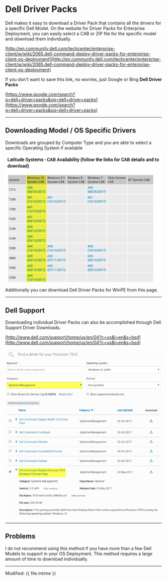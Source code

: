 # Dell Driver Packs

Dell makes it easy to download a Driver Pack that contains all the drivers for a specific Dell Model.  On the website for Driver Packs for Enterprise Deployment, you can easily select a CAB or ZIP file for the specific model and download them individually.

[http://en.community.dell.com/techcenter/enterprise-client/w/wiki/2065.dell-command-deploy-driver-packs-for-enterprise-client-os-deployment](http://en.community.dell.com/techcenter/enterprise-client/w/wiki/2065.dell-command-deploy-driver-packs-for-enterprise-client-os-deployment)

If you don't want to save this link, no worries, just Google or Bing **Dell Driver Packs**

[https://www.google.com/search?q=dell+driver+packs&oq=dell+driver+packs](https://www.google.com/search?q=dell+driver+packs&oq=dell+driver+packs)

---

## Downloading Model / OS Specific Drivers

Downloads are grouped by Computer Type and you are able to select a specific Operating System if available

![](/assets/2017-10-27_13-28-15.png)

Additionally you can download Dell Driver Packs for WinPE from this page.

---

## Dell Support

Downloading individual Driver Packs can also be accomplished through Dell Support Driver Downloads.

[http://www.dell.com/support/home/us/en/04?c=us&l=en&s=bsd](http://www.dell.com/support/home/us/en/04?c=us&l=en&s=bsd)

![](/assets/2017-10-27_13-24-21.png)

---

## Problems

I do not recommend using this method if you have more than a few Dell Models to support in your OS Deployment.  This method requires a large amount of time to download individually.

---

Modified: {{ file.mtime }}



